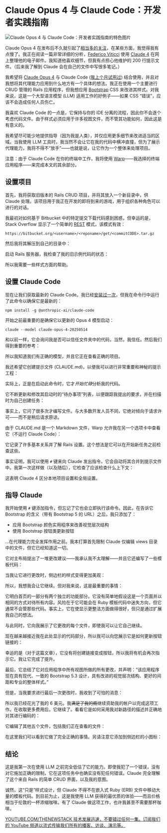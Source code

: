 # Claude Opus 4 与 Claude Code：开发者实践指南

![Claude Opus 4 与 Claude Code：开发者实践指南的特色图片](https://cdn.thenewstack.io/media/2025/05/8cc21d33-kamran-abdullayev-ik1duxu9aae-unsplashb-1024x576.jpg)

Claude Opus 4 在发布后不久就引起了[相当多的关注](https://www.bbc.co.uk/news/articles/cpqeng9d20go)，在某些方面，我觉得我有点慢了。我正在阅读一篇非常详细的分析，[Federico Viticci](https://www.linkedin.com/in/federicoviticci/) 使用 [Claude 4](https://www.macstories.net/stories/early-impressions-of-claude-opus-4-and-using-tools-with-extended-thinking/) 在网上整理他的电子邮件。我知道他喜欢细节，但我有点担心他维护的 200 行提示文件。（后来我了解到 Claude 会在自己的文件中写很多笔记。）

我希望将 [Claude Opus 4](https://thenewstack.io/anthropic-launches-claude-opus-4-and-sonnet-4/) 与 Claude Code ([我上个月试用过](https://thenewstack.io/claude-code-and-the-art-of-test-driven-development/)) 结合使用，并且对我想将其代理能力应用到什么地方有一个具体的想法。我正在使用一个主要进行 CRUD 管理的 Rails 应用程序，但我想应用 [Bootstrap](https://getbootstrap.com/) CSS 来改进其样式。对我来说，这是一个大型语言模型 (LLM) 适用工作的好例子——如果 CSS “错误”，应该不会造成任何人员伤亡。

我喜欢 Claude Code 的一点是，它保持与你的 IDE 分离的流程，因此你不会逐个考虑代码文件。由于样式必须应用于许多视图文件，而不管其功能如何，因此这是有意义的。

我希望尽可能少地提供指导（因为我是人类），并仅应用更多细节来改进适当的区域。当我使用 LLM 工具时，我当然不会让它在我的代码中横冲直撞，但为了展示代理能力，我将不得不“放手”——也就是说，让它作为一个整体来处理项目。

注意：由于 Claude Code 在你的终端中工作，我将使用 [Warp](https://thenewstack.io/developer-review-of-warp-for-windows-an-ai-terminal-app/)——我选择的终端应用程序——来完成本文的其余部分。

## 设置项目

首先，我将获取旧版本的 Rails CRUD 项目，并将其放入一个新目录中，供 Claude 处理。该项目用于我正在开发的即将到来的游戏，用于组织各种角色可以进行的对话。

我最初对如何基于 Bitbucket 中的特定提交下载代码感到困惑，但幸运的是，Stack Overflow 显示了一个简单的 [REST](https://www.codecademy.com/article/what-is-rest) 模式，该模式有效：

`https://bitbucket.org/<username>/<reponame>/get/<commitCODE>.tar.gz`

然后我将其解压到自己的目录中：

启动 Rails 服务器，我检查了我的旧示例代码的状态：

所以我需要一些样式方面的帮助。

## 设置 Claude Code

现在让我们获取最新的 Claude Code。我已经[安装过一次](https://thenewstack.io/claude-code-and-the-art-of-test-driven-development/)，但我在命令行中运行了此命令以确保它是最新的：

```
npm install -g @anthropic-ai/claude-code
```

开始之前最重要的是确保它以更新的 Opus 4 模型启动：

```
claude --model claude-opus-4-20250514
```

和以前一样，它会询问我是否可以信任文件夹中的代码，当然，我信任。然后我们得到重要的参考：

所以我知道我们有正确的模型，并且它正在查看正确的项目。

我还希望它创建提示文件 (CLAUDE.md)，以便我可以进行非常重要和神秘的提示工程：

实际上，正是在启动此命令时，它才*开始忙碌*分析我的代码。

它不断更新和修改其启动时的“待办事项”列表，以便跟踪我提出的要求，并在扫描时为自己创建任务：

事实上，它问了很多次才编写文件。与大多数开发人员不同，它绝对倾向于请求许可——而不是稍后请求原谅。

由于 CLAUDE.md 是一个 Markdown 文件，Warp 允许我在另一个选项卡中查看它（不运行 Claude Code）：

它记录了许多基本关系并了解 Rails 设置。这个想法是它可以在开始新任务之前检查这些。

事实证明，我可以使用 `#` 键来向 Claude 发出指令，它会自动将其合并到提示文件中。我第一次这样做（以及随后），它检查了应该检查什么上下文：

这表明 Claude 4 区分本地项目设置和全局设置。

## 指导 Claude

我开始使用 `#` 键添加指令，但忘记了它也会立即执行该命令。因此，在告诉它 Bootstrap 的含义（带有 Bootstrap 5 的 URL）之后，我只添加了：
- 应用 Bootstrap 颜色实用程序来改善视觉层次结构
- 使用 Bootstrap 按钮类更新按钮

…在代理能力完全发挥作用之前。我本打算首先限制 Claude 仅编辑 views 目录中的文件，但它已经知道这一切。

它对主布局提出了一堆更改建议——我承认我不太理解——并且它还编写了一些模板代码：

当我让它进行更改时，侧边栏的样式变得更加美观：

所以，我想我会让它继续。但对我来说，这是最重要的事情：

它明白首页的一部分有两个独立的功能部分。它没有简单地假设这是一个页面并以相同的方式对待所有内容。风险在于它可能会在 Ruby 模板代码中迷失方向，但它通常不会管那些代码。事实上，它在使显示更整洁方面做得很好，但只是通过扩展我自己的想法。

与此同时，它向我展示了它更改的每个文件，即使我可以让它自己继续。

现在越来越接近我在此处显示的代码部分，所以我可以向您展示它是如何更新按钮链接的：

幸运的是（对于这篇文章），它没有将创建链接变成按钮，所以我将有机会再次指示它。我让它完成了提升。

最后，它总结了它对应用程序中所有视图所做的所有更改，并声明：“该应用程序现在具有现代、一致的 Bootstrap 5.3 设计，具有改进的视觉层次结构、更好的间距和专业的整体样式。”

但是，当我要求进行最后一次更改时，我收到了可怕的消息：

所以我已经花光了我的 6 美元。我~~满足了我的瘾~~继续资助我的帐户以完成这项工作。在收取更多费用后，它继续了。看看它是如何采用我对新路径的描述并正确地对其进行编码的：

它编辑了其他五个文件，包括我们正在查看的文件：

在这里我们可以看到它做了完全正确的事情。另请注意它添加到侧边栏的小图标：

## 结论

这是我第一次在使用 LLM 之前完全低估了它的能力。即使我犯了一个错误，没有对它施加正确的限制，它在这项任务中也确实没有犯任何错误。Claude 完全理解了这个来自 Rails 的简单 CRUD 界面，以及我的意图。

诚然，这“只是”样式设计，但 Claude 不得不在嵌入式 Ruby (ERB) 文件中移动大量的模板代码。到目前为止，这是我使用 LLM 获得的最优质的体验——而且价格相当于伦敦的一杯浓缩咖啡。有了 Claude 做这项工作，也许我甚至不需要那杯咖啡。

[
YOUTUBE.COM/THENEWSTACK
技术发展迅速，不要错过任何一集。订阅我们的 YouTube
频道以流式传输我们所有的播客、访谈、演示等。
](https://youtube.com/thenewstack?sub_confirmation=1)